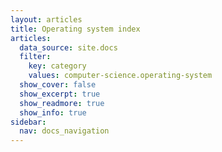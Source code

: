 ```yaml
---
layout: articles
title: Operating system index
articles:
  data_source: site.docs
  filter:
    key: category
    values: computer-science.operating-system
  show_cover: false
  show_excerpt: true
  show_readmore: true
  show_info: true
sidebar:
  nav: docs_navigation
---
```

